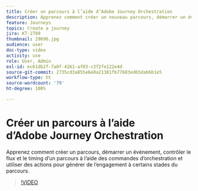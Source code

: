 ```yaml
---
title: Créer un parcours à l’aide d’Adobe Journey Orchestration
description: Apprenez comment créer un nouveau parcours, démarrer un événement, utiliser les commandes dʼorchestration pour contrôler le flux et le timing dʼun parcours, et utiliser des actions afin de générer de lʼengagement à certains stades du parcours.
feature: Journeys
topics: Create a journey
jira: KT-2789
thumbnail: 29696.jpg
audience: user
doc-type: video
activity: use
role: User, Admin
exl-id: ec61db2f-7a0f-4161-af03-c3f2fe122e4d
source-git-commit: 2735cd3a855e6e8a21381fb77683ed65dab6b1e5
workflow-type: ht
source-wordcount: '79'
ht-degree: 100%

---
```



# Créer un parcours à l’aide d’Adobe Journey Orchestration

Apprenez comment créer un parcours, démarrer un événement, contrôler le flux et le timing dʼun parcours à l’aide des commandes dʼorchestration et utiliser des actions pour générer de l’engagement à certains stades du parcours.

>[!VIDEO](https://video.tv.adobe.com/v/29696?quality=12&learn=on)


